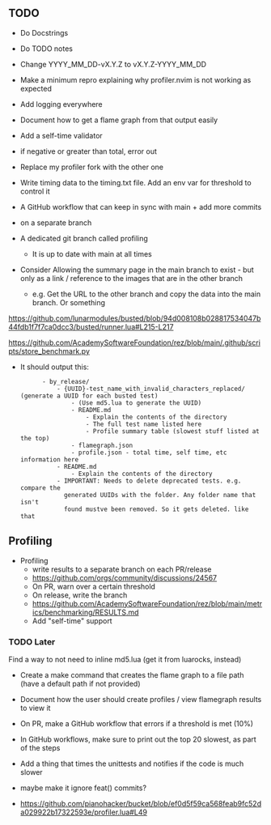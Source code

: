 ## TODO
- Do Docstrings
- Do TODO notes
- Change YYYY_MM_DD-vX.Y.Z to vX.Y.Z-YYYY_MM_DD

- Make a minimum repro explaining why profiler.nvim is not working as expected
- Add logging everywhere

- Document how to get a flame graph from that output easily

- Add a self-time validator
 - if negative or greater than total, error out

- Replace my profiler fork with the other one

- Write timing data to the timing.txt file. Add an env var for threshold to control it

- A GitHub workflow that can keep in sync with main + add more commits
 - on a separate branch
 - A dedicated git branch called profiling
    - It is up to date with main at all times
 - Consider Allowing the summary page in the main branch to exist - but only as a link / reference to the images that are in the other branch
    - e.g. Get the URL to the other branch and copy the data into the main branch. Or something

https://github.com/lunarmodules/busted/blob/94d008108b028817534047b44fdb1f7f7ca0dcc3/busted/runner.lua#L215-L217

https://github.com/AcademySoftwareFoundation/rez/blob/main/.github/scripts/store_benchmark.py

- It should output this:


            - by_release/
                - {UUID}-test_name_with_invalid_characters_replaced/ (generate a UUID for each busted test)
                    - (Use md5.lua to generate the UUID)
                    - README.md
                        - Explain the contents of the directory
                        - The full test name listed here
                        - Profile summary table (slowest stuff listed at the top)
                    - flamegraph.json
                    - profile.json - total time, self time, etc information here
                - README.md
                    - Explain the contents of the directory
                - IMPORTANT: Needs to delete deprecated tests. e.g. compare the
                  generated UUIDs with the folder. Any folder name that isn't
                  found mustve been removed. So it gets deleted. like that


## Profiling
- Profiling
  - write results to a separate branch on each PR/release
   - https://github.com/orgs/community/discussions/24567
    - On PR, warn over a certain threshold
    - On release, write the branch
    - https://github.com/AcademySoftwareFoundation/rez/blob/main/metrics/benchmarking/RESULTS.md
  - Add "self-time" support


### TODO Later
Find a way to not need to inline md5.lua (get it from luarocks, instead)

- Create a make command that creates the flame graph to a file path (have a default path if not provided)

- Document how the user should create profiles / view flamegraph results to view it

- On PR, make a GitHub workflow that errors if a threshold is met (10%)

- In GitHub workflows, make sure to print out the top 20 slowest, as part of the steps

- Add a thing that times the unittests and notifies if the code is much slower
 - maybe make it ignore feat() commits?



- https://github.com/pianohacker/bucket/blob/ef0d5f59ca568feab9fc52da029922b17322593e/profiler.lua#L49
